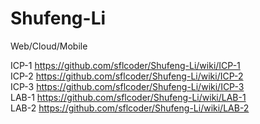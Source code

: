 # Shufeng-Li
Web/Cloud/Mobile

ICP-1 https://github.com/sflcoder/Shufeng-Li/wiki/ICP-1  
ICP-2 https://github.com/sflcoder/Shufeng-Li/wiki/ICP-2  
ICP-3 https://github.com/sflcoder/Shufeng-Li/wiki/ICP-3  
LAB-1 https://github.com/sflcoder/Shufeng-Li/wiki/LAB-1  
LAB-2 https://github.com/sflcoder/Shufeng-Li/wiki/LAB-2
